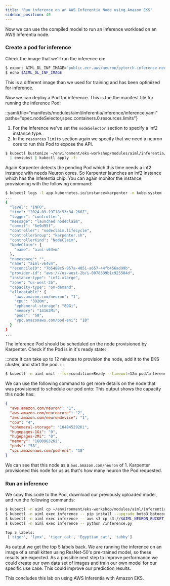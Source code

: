 ```yaml
---
title: "Run inference on an AWS Inferentia Node using Amazon EKS"
sidebar_position: 40
---
```


Now we can use the compiled model to run an inference workload on an AWS Inferentia node.

### Create a pod for inference

Check the image that we'll run the inference on:

```bash
$ export AIML_DL_INF_IMAGE="public.ecr.aws/neuron/pytorch-inference-neuronx:2.1.2-neuronx-py310-sdk2.20.0-ubuntu20.04"
$ echo $AIML_DL_INF_IMAGE
```

This is a different image than we used for training and has been optimized for inference.

Now we can deploy a Pod for inference. This is the the manifest file for running the inference Pod:

::yaml{file="manifests/modules/aiml/inferentia/inference/inference.yaml" paths="spec.nodeSelector,spec.containers.0.resources.limits"}

1. For the Inference we've set the `nodeSelector` section to specify a Inf2 instance type.
2. In the `resources` `limits` section again we specify that we need a neuron core to run this Pod to expose the API.

```bash
$ kubectl kustomize ~/environment/eks-workshop/modules/aiml/inferentia/inference \
  | envsubst | kubectl apply -f-
```

Again Karpenter detects the pending Pod which this time needs a inf2 instance with needs Neuron cores. So Karpenter launches an inf2 instance which has the Inferentia chip. You can again monitor the instance provisioning with the following command:

```bash test=false
$ kubectl logs -l app.kubernetes.io/instance=karpenter -n kube-system -f | jq
...
{
  "level": "INFO",
  "time": "2024-09-19T18:53:34.266Z",
  "logger": "controller",
  "message": "launched nodeclaim",
  "commit": "6e9d95f",
  "controller": "nodeclaim.lifecycle",
  "controllerGroup": "karpenter.sh",
  "controllerKind": "NodeClaim",
  "NodeClaim": {
    "name": "aiml-v64vm"
  },
  "namespace": "",
  "name": "aiml-v64vm",
  "reconcileID": "7b5488c5-957a-4051-a657-44fb456ad99b",
  "provider-id": "aws:///us-west-2b/i-0078339b1c925584d",
  "instance-type": "inf2.xlarge",
  "zone": "us-west-2b",
  "capacity-type": "on-demand",
  "allocatable": {
    "aws.amazon.com/neuron": "1",
    "cpu": "3920m",
    "ephemeral-storage": "89Gi",
    "memory": "14162Mi",
    "pods": "58",
    "vpc.amazonaws.com/pod-eni": "18"
  }
}
...
```

The inference Pod should be scheduled on the node provisioned by Karpenter. Check if the Pod is in it's ready state:

:::note
It can take up to 12 minutes to provision the node, add it to the EKS cluster, and start the pod.
:::

```bash timeout=600
$ kubectl -n aiml wait --for=condition=Ready --timeout=12m pod/inference
```

We can use the following command to get more details on the node that was provisioned to schedule our pod onto:
This output shows the capacity this node has:

```json
{
  "aws.amazon.com/neuron": "1",
  "aws.amazon.com/neuroncore": "2",
  "aws.amazon.com/neurondevice": "1",
  "cpu": "4",
  "ephemeral-storage": "104845292Ki",
  "hugepages-1Gi": "0",
  "hugepages-2Mi": "0",
  "memory": "16009632Ki",
  "pods": "58",
  "vpc.amazonaws.com/pod-eni": "18"
}
```

We can see that this node as a `aws.amazon.com/neuron` of 1. Karpenter provisioned this node for us as that's how many neuron the Pod requested.

### Run an inference

We copy this code to the Pod, download our previously uploaded model, and run the following commands:

```bash
$ kubectl -n aiml cp ~/environment/eks-workshop/modules/aiml/inferentia/inference/inference.py inference:/
$ kubectl -n aiml exec inference -- pip install --upgrade boto3 botocore
$ kubectl -n aiml exec inference -- aws s3 cp s3://$AIML_NEURON_BUCKET_NAME/resnet50_neuron.pt ./
$ kubectl -n aiml exec inference -- python /inference.py

Top 5 labels:
 ['tiger', 'lynx', 'tiger_cat', 'Egyptian_cat', 'tabby']
```

As output we get the top 5 labels back. We are running the inference on an image of a small kitten using ResNet-50's pre-trained model, so these results are expected. As a possible next step to improve performance we could create our own data set of images and train our own model for our specific use case. This could improve our prediction results.

This concludes this lab on using AWS Inferentia with Amazon EKS.
